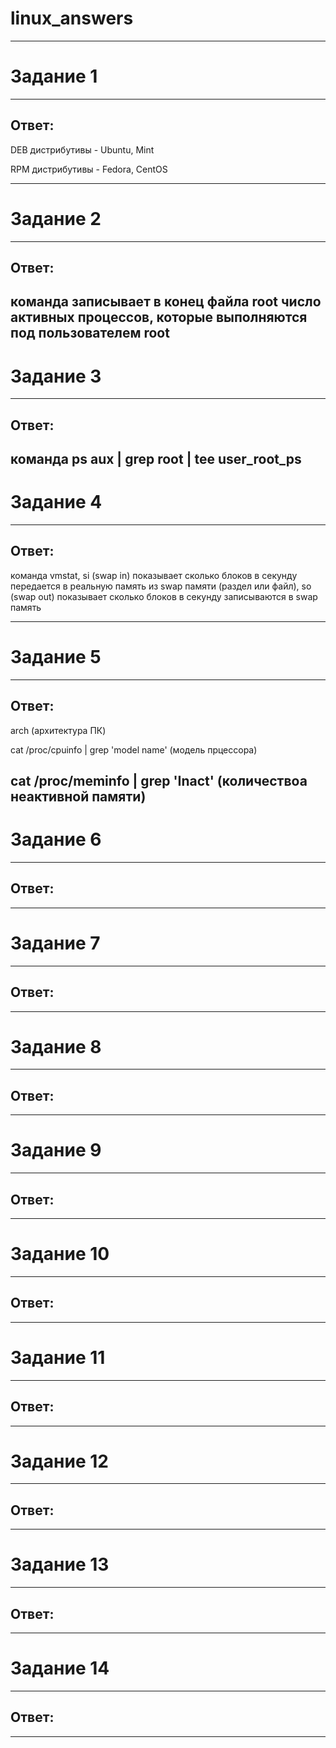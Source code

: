 # linux_answers

---
# Задание 1
---

## Ответ:

DEB дистрибутивы - Ubuntu, Mint  

RPM дистрибутивы - Fedora, CentOS

---
# Задание 2
---
## Ответ:

команда записывает в конец файла root число активных процессов, которые выполняются под пользователем root
---
# Задание 3
---
## Ответ:

команда ps aux | grep root | tee user_root_ps
---
# Задание 4
---
## Ответ:

команда vmstat, si (swap in) показывает сколько блоков в секунду передается в реальную память из swap памяти (раздел или файл), so (swap out) показывает сколько блоков в секунду записываются в swap память

---
# Задание 5
---
## Ответ:  

arch (архитектура ПК)

cat /proc/cpuinfo | grep 'model name' (модель прцессора)

cat /proc/meminfo | grep 'Inact' (количествоа неактивной памяти)
---
# Задание 6
---
## Ответ:
---
# Задание 7
---
## Ответ:
---
# Задание 8
---
## Ответ:
---
# Задание 9
---
## Ответ: 
---
# Задание 10
---
## Ответ:
---
# Задание 11
---
## Ответ:
---
# Задание 12
---
## Ответ:
---
# Задание 13
---
## Ответ:
---
# Задание 14
---
## Ответ:
---

